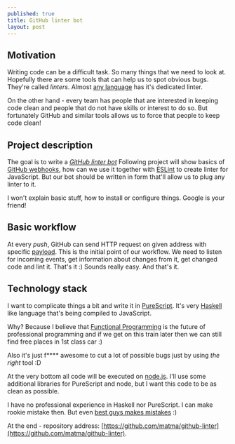 ```yaml
---
published: true
title: GitHub linter bot
layout: post
---
```

## Motivation

Writing code can be a difficult task. So many things that we need to look at. Hopefully there are some tools that can help us to spot obvious bugs. They're called *linters*. Almost [any language](https://en.wikipedia.org/wiki/List_of_tools_for_static_code_analysis) has it's dedicated linter.

On the other hand - every team has people that are interested in keeping code clean and people that do not have skills or interest to do so. But fortunately GitHub and similar tools allows us to force that people to keep code clean!

## Project description

The goal is to write a *[GitHub linter bot](https://github.com/matma/github-linter)* Following project will show basics of [GitHub webhooks](https://developer.github.com/webhooks/), how can we use it together with [ESLint](http://eslint.org/) to create linter for JavaScript. But our bot should be written in form that'll allow us to plug any linter to it.

I won't explain basic stuff, how to install or configure things. Google is your friend!

## Basic workflow

At every *push*, GitHub can send HTTP request on given address with specific [payload](https://developer.github.com/v3/activity/events/types/#pushevent). This is the initial point of our workflow. We need to listen for incoming events, get information about changes from it, get changed code and lint it. That's it :) Sounds really easy. And that's it. 

## Technology stack

I want to complicate things a bit and write it in [PureScript](http://www.purescript.org/). It's very [Haskell](https://www.haskell.org/) like language that's being compiled to JavaScript.

Why? Because I believe that [Functional Programming](https://en.wikipedia.org/wiki/Functional_programming) is the future of professional programming and if we get on this train later then we can still find free places in 1st class car :) 

Also it's just f**** awesome to cut a lot of possible bugs just by using *the right* tool :D

At the very bottom all code will be executed on [node.js](https://nodejs.org/en/). I'll use some additional libraries for PureScript and node, but I want this code to be as clean as possible. 

I have no professional experience in Haskell nor PureScript. I can make rookie mistake then. But even [best guys makes mistakes](https://www.youtube.com/watch?v=DisD9ftUyCk) :)

At the end - repository address: [https://github.com/matma/github-linter](https://github.com/matma/github-linter).